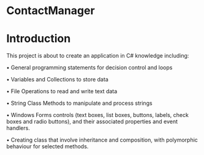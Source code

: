 # ContactManager

# Introduction

This project is about to create an application in C# knowledge including:

• General programming statements for decision control and loops

• Variables and Collections to store data

• File Operations to read and write text data

• String Class Methods to manipulate and process strings

• Windows Forms controls (text boxes, list boxes, buttons, labels, check boxes and radio buttons),
and their associated properties and event handlers.

• Creating class that involve inheritance and composition, with polymorphic behaviour for selected
methods. 
